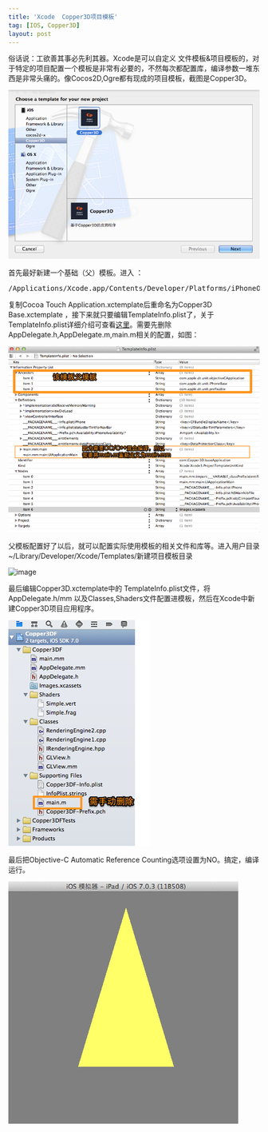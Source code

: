 ```yaml
---
title: 'Xcode  Copper3D项目模板'
tag: [IOS, Copper3D]
layout: post
---
```

俗话说：工欲善其事必先利其器。Xcode是可以自定义 文件模板&项目模板的，对于特定的项目配置一个模板是非常有必要的，不然每次都配置库，编译参数一堆东西是非常头痛的。像Cocos2D,Ogre都有现成的项目模板，截图是Copper3D。

![image](../images/wp-content/uploads/2014/03/截屏14-3-4_上午11_01.png)

首先最好新建一个基础（父）模板。进入 ：

<pre class="brush:shell">/Applications/Xcode.app/Contents/Developer/Platforms/iPhoneOS.platform/Developer/Library/Xcode/Templates/Project Templates/Application/</pre>

复制Cocoa Touch Application.xctemplate后重命名为Copper3D Base.xctemplate ，接下来就只要编辑TemplateInfo.plist了，关于TemplateInfo.plist详细介绍可查看<a href="http://www.learn-cocos2d.com/store/xcode4-template-documentation/" target="_blank">这里</a>。需要先删除AppDelegate.h,AppDelegate.m,main.m相关的配置，如图：

![image](../images/wp-content/uploads/2014/03/TemplateInfo_plist.png)

父模板配置好了以后，就可以配置实际使用模板的相关文件和库等。进入用户目录~/Library/Developer/Xcode/Templates/新建项目模板目录

![image](../iamges/wp-content/uploads/2014/03/Templates.png)

最后编辑Copper3D.xctemplate中的 TemplateInfo.plist文件，将AppDelegate.h/mm 以及Classes,Shaders文件配置进模板，然后在Xcode中新建Copper3D项目应用程序。

![image](../images/wp-content/uploads/2014/03/Copper3DF_xcodeproj.png)

最后把Objective-C Automatic Reference Counting选项设置为NO。搞定，编译运行。

![image](../images/wp-content/uploads/2014/03/Tri.png)